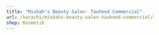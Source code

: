 ```yaml
---
title: "Misbah's Beauty Salon- Tauheed Commercial"
url: /karachi/misbahs-beauty-salon-tauheed-commercial/
shop: Kosmetik
---
```

